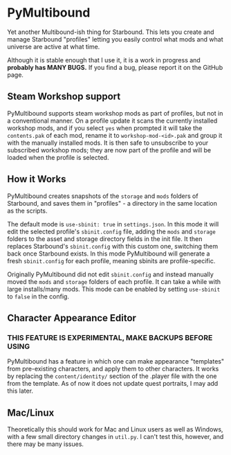 # PyMultibound
 Yet another Multibound-ish thing for Starbound.
 This lets you create and manage Starbound "profiles"
 letting you easily control what mods and what universe
 are active at what time.

Although it is stable enough that I use it, it is a work in progress and **probably has  MANY BUGS.** If you find a bug, please report it on the GitHub page.

## Steam Workshop support
PyMultibound supports steam workshop mods as part of profiles, but not in a conventional manner. 
On a profile update it scans the currently installed workshop mods, and if you select `yes` when prompted it will take the `contents.pak`
of each mod, rename it to `workshop-mod-<id>.pak` and group it with the manually installed mods. 
It is then safe to unsubscribe to your subscribed workshop mods; they are now part of the profile and will be loaded when the profile is selected.

## How it Works
PyMultibound creates snapshots of the `storage` and `mods` folders of Starbound, and saves them in "profiles" - a directory in the same  location as the scripts.

The default mode is `use-sbinit: true` in `settings.json`. In  this mode it will edit the selected profile's `sbinit.config` file, adding the `mods` and `storage` folders to the asset and storage directory fields in the init file. It then replaces Starbound's `sbinit.config` with this custom one, switching them back once Starbound exists.
In this mode PyMultibound will generate a fresh `sbinit.config` for each profile, meaning sbinits are profile-specific.


Originally PyMultibound did not edit `sbinit.config` and instead manually moved the `mods` and `storage` folders of each profile. It can take a while with large installs/many mods. This mode can be enabled by setting `use-sbinit` to `false` in the config.

## Character Appearance Editor
### THIS FEATURE IS EXPERIMENTAL, MAKE BACKUPS BEFORE USING
PyMultibound has a feature in which one can make appearance "templates" from pre-existing characters, and apply them to other characters. It works by replacing the `content/identity/` section of the .player file with the one from the template. As of now it does not update quest portraits, I may add this later. 

## Mac/Linux
Theoretically this should work for Mac and Linux users as well as Windows, with a few small directory changes in `util.py`. I can't test this, however, and there may be many issues.